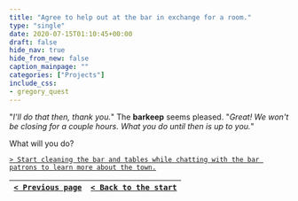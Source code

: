 ```yaml
---
title: "Agree to help out at the bar in exchange for a room."
type: "single"
date: 2020-07-15T01:10:45+00:00
draft: false
hide_nav: true
hide_from_new: false
caption_mainpage: ""
categories: ["Projects"]
include_css:
- gregory_quest
---
```


"*I'll do that then, thank you.*" The **barkeep** seems pleased. "*Great! We won't be closing for a couple hours. What you do until then is up to you.*"

What will you do?

[``> Start cleaning the bar and tables while chatting with the bar patrons to learn more about the town.``](../64)

|[``< Previous page``](../62)|[``< Back to the start``](../)|
|---|---|